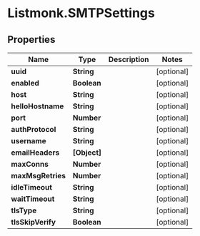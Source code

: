 # Listmonk.SMTPSettings

## Properties

Name | Type | Description | Notes
------------ | ------------- | ------------- | -------------
**uuid** | **String** |  | [optional] 
**enabled** | **Boolean** |  | [optional] 
**host** | **String** |  | [optional] 
**helloHostname** | **String** |  | [optional] 
**port** | **Number** |  | [optional] 
**authProtocol** | **String** |  | [optional] 
**username** | **String** |  | [optional] 
**emailHeaders** | **[Object]** |  | [optional] 
**maxConns** | **Number** |  | [optional] 
**maxMsgRetries** | **Number** |  | [optional] 
**idleTimeout** | **String** |  | [optional] 
**waitTimeout** | **String** |  | [optional] 
**tlsType** | **String** |  | [optional] 
**tlsSkipVerify** | **Boolean** |  | [optional] 


